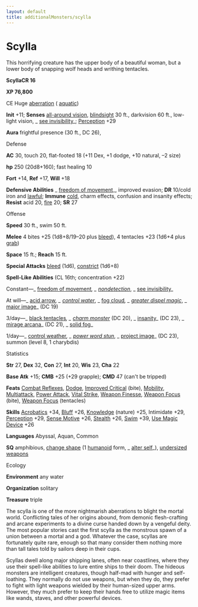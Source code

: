 ```yaml
---
layout: default
title: additionalMonsters/scylla
---
```

# Scylla

This horrifying creature has the upper body of a beautiful woman, but a lower body of snapping wolf heads and writhing tentacles.

**ScyllaCR 16**

**XP 76,800**

CE Huge [aberration](monsters/creatureTypes#_aberration) ( [aquatic](monsters/creatureTypes#_aquatic-subtype))

**Init** +11; **Senses** [all-around vision](monsters/universalMonsterRules#_all-around-vision), [blindsight](monsters/universalMonsterRules#_blindsight) 30 ft., darkvision 60 ft., low-light vision, _ [see invisibility](additionalMonsters/../spells/seeInvisibility#_see-invisibility)_; [Perception](additionalMonsters/../skills/perception#_perception) +29

**Aura** frightful presence (30 ft., DC 26),

Defense

**AC** 30, touch 20, flat-footed 18 (+11 Dex, +1 dodge, +10 natural, –2 size)

**hp** 250 (20d8+160); fast healing 10

**Fort** +14, **Ref** +17, **Will** +18

**Defensive Abilities** _ [freedom of movement](additionalMonsters/../spells/freedomOfMovement#_freedom-of-movement)_, improved evasion; **DR** 10/cold iron and [lawful](monsters/creatureTypes#_lawful-subtype); **Immune** [cold](monsters/creatureTypes#_cold-subtype), charm effects, confusion and insanity effects; **Resist** acid 20, [fire](monsters/creatureTypes#_fire-subtype) 20; **SR** 27

Offense

**Speed** 30 ft., swim 50 ft.

**Melee** 4 bites +25 (1d8+8/19–20 plus [bleed](monsters/universalMonsterRules#_bleed)), 4 tentacles +23 (1d6+4 plus [grab](monsters/universalMonsterRules#_grab))

**Space** 15 ft.; **Reach** 15 ft.

**Special Attacks** [bleed](monsters/universalMonsterRules#_bleed) (1d6), [constrict](monsters/universalMonsterRules#_constrict) (1d6+8)

**Spell-Like Abilities** (CL 16th; concentration +22)

Constant—_ [freedom of movement](additionalMonsters/../spells/freedomOfMovement#_freedom-of-movement)_, _ [nondetection](additionalMonsters/../spells/nondetection#_nondetection)_, _ [see invisibility](additionalMonsters/../spells/seeInvisibility#_see-invisibility)_

At will—_ [acid arrow](additionalMonsters/../spells/acidArrow#_acid-arrow)_, _ [control water](additionalMonsters/../spells/controlWater#_control-water)_, _ [fog cloud](additionalMonsters/../spells/fogCloud)_, _ [greater dispel magic](additionalMonsters/../spells/dispelMagic#_dispel-magic-greater)_, _ [major image](additionalMonsters/../spells/majorImage#_major-image)_ (DC 19)

3/day—_ [black tentacles](additionalMonsters/../spells/blackTentacles#_black-tentacles)_, _ [charm monster](additionalMonsters/../spells/charmMonster#_charm-monster)_ (DC 20), _ [insanity](additionalMonsters/../spells/insanity#_insanity)_ (DC 23), _ [mirage arcana](additionalMonsters/../spells/mirageArcana#_mirage-arcana)_ (DC 21), _ [solid fog](additionalMonsters/../spells/solidFog#_solid-fog)_

1/day—_ [control weather](additionalMonsters/../spells/controlWeather#_control-weather)_, _ [power word stun](additionalMonsters/../spells/powerWordStun#_power-word-stun)_, _ [project image](additionalMonsters/../spells/projectImage#_project-image)_ (DC 23), summon (level 8, 1 charybdis)

Statistics

**Str** 27, **Dex** 32, **Con** 27, **Int** 20, **Wis** 23, **Cha** 22

**Base Atk** +15; **CMB** +25 (+29 grapple); **CMD** 47 (can't be tripped)

**Feats** [Combat Reflexes](additionalMonsters/../feats#_combat-reflexes), [Dodge](additionalMonsters/../feats#_dodge), [Improved Critical](additionalMonsters/../feats#_improved-critical) (bite), [Mobility](additionalMonsters/../feats#_mobility), [Multiattack](additionalMonsters/../monsters/monsterFeats#_multiattack), [Power Attack](additionalMonsters/../feats#_power-attack), [Vital Strike](additionalMonsters/../feats#_vital-strike), [Weapon Finesse](additionalMonsters/../feats#_weapon-finesse), [Weapon Focus](additionalMonsters/../feats#_weapon-focus) (bite), [Weapon Focus](additionalMonsters/../feats#_weapon-focus) (tentacles)

**Skills** [Acrobatics](additionalMonsters/../skills/acrobatics#_acrobatics) +34, [Bluff](additionalMonsters/../skills/bluff#_bluff) +26, [Knowledge](additionalMonsters/../skills/knowledge#_knowledge) (nature) +25, Intimidate +29, [Perception](additionalMonsters/../skills/perception#_perception) +29, [Sense Motive](additionalMonsters/../skills/senseMotive#_sense-motive) +26, [Stealth](additionalMonsters/../skills/stealth#_stealth) +26, [Swim](additionalMonsters/../skills/swim#_swim) +39, [Use Magic Device](additionalMonsters/../skills/useMagicDevice#_use-magic-device) +26

**Languages** Abyssal, Aquan, Common

**SQ** amphibious, [change shape](monsters/universalMonsterRules#_change-shape) (1 [humanoid](monsters/creatureTypes#_humanoid) form, _ [alter self](additionalMonsters/../spells/alterSelf#_alter-self)_), [undersized weapons](monsters/universalMonsterRules#_undersized-weapons)

Ecology

**Environment** any water

**Organization** solitary

**Treasure** triple

The scylla is one of the more nightmarish aberrations to blight the mortal world. Conflicting tales of her origins abound, from demonic flesh-crafting and arcane experiments to a divine curse handed down by a vengeful deity. The most popular stories cast the first scylla as the monstrous spawn of a union between a mortal and a god. Whatever the case, scyllas are fortunately quite rare, enough so that many consider them nothing more than tall tales told by sailors deep in their cups.

Scyllas dwell along major shipping lanes, often near coastlines, where they use their spell-like abilities to lure entire ships to their doom. The hideous monsters are intelligent creatures, though half-mad with hunger and self-loathing. They normally do not use weapons, but when they do, they prefer to fight with light weapons wielded by their human-sized upper arms. However, they much prefer to keep their hands free to utilize magic items like wands, staves, and other powerful devices.


